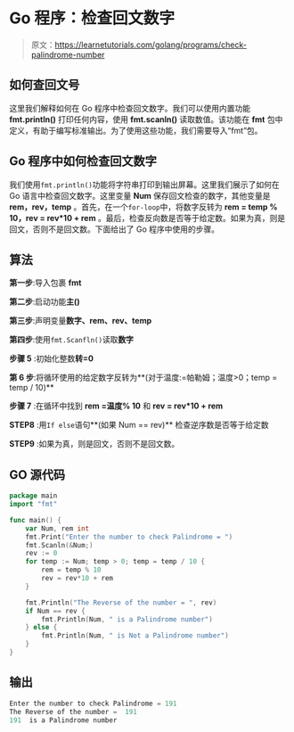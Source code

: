 # Go 程序：检查回文数字

> 原文：<https://learnetutorials.com/golang/programs/check-palindrome-number>

## 如何查回文号

这里我们解释如何在 Go 程序中检查回文数字。我们可以使用内置功能 **fmt.println()** 打印任何内容，使用 **fmt.scanln()** 读取数值。该功能在 **fmt** 包中定义，有助于编写标准输出。为了使用这些功能，我们需要导入“fmt”包。

## Go 程序中如何检查回文数字

我们使用`fmt.println()`功能将字符串打印到输出屏幕。这里我们展示了如何在 Go 语言中检查回文数字。这里变量 **Num** 保存回文检查的数字，其他变量是 **rem，rev，temp** 。首先，在一个`for-loop`中，将数字反转为 **rem = temp % 10，rev = rev*10 + rem** 。最后，检查反向数是否等于给定数。如果为真，则是回文，否则不是回文数。下面给出了 Go 程序中使用的步骤。

## 算法

**第一步**:导入包裹 **fmt**

**第二步**:启动功能**主()**

**第三步**:声明变量**数字、rem、rev、temp**

**第四步**:使用`fmt.Scanfln()`读取**数字**

**步骤 5** :初始化整数**转=0**

**第 6 步**:将循环使用的给定数字反转为**(对于温度:=帕勒姆；温度>0；temp = temp / 10)**

**步骤 7** :在循环中找到 **rem =温度% 10** 和 **rev = rev*10 + rem**

**STEP8** :用`If else`语句**(如果 Num == rev)** 检查逆序数是否等于给定数

**STEP9** :如果为真，则是回文，否则不是回文数。

## GO 源代码

```go
package main
import "fmt"

func main() {
    var Num, rem int
    fmt.Print("Enter the number to check Palindrome = ")
    fmt.Scanln(&Num;)
    rev := 0
    for temp := Num; temp > 0; temp = temp / 10 {
        rem = temp % 10
        rev = rev*10 + rem
    }

    fmt.Println("The Reverse of the number = ", rev)
    if Num == rev {
        fmt.Println(Num, " is a Palindrome number")
    } else {
        fmt.Println(Num, " is Not a Palindrome number")
    }
}

```

## 输出

```go
Enter the number to check Palindrome = 191
The Reverse of the number =  191
191  is a Palindrome number
```